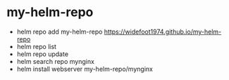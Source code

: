 # my-helm-repo
+ helm repo add my-helm-repo https://widefoot1974.github.io/my-helm-repo
+ helm repo list
+ helm repo update
+ helm search repo mynginx
+ helm install webserver my-helm-repo/mynginx

